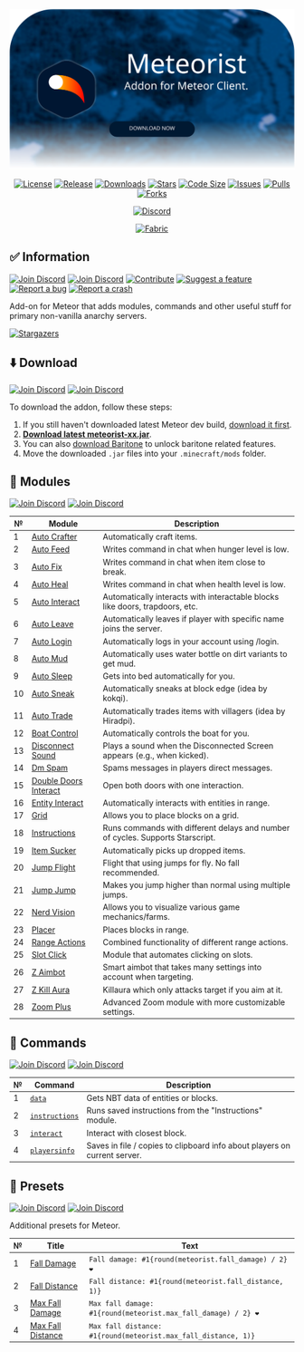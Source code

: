 <div align="center">

[![Meteorist Download][meteorist-banner-download]][meteorist-download]

[![License][shield-repo-license]][repo-license]
[![Release][shield-repo-latest]][repo-latest]
[![Downloads][shield-repo-releases]][repo-releases]
[![Stars][shield-repo-stargazers]][repo-stargazers]
[![Code Size][shield-repo-code-size]][repo-code-size]
[![Issues][shield-repo-issues]][repo-issues]
[![Pulls][shield-repo-pulls]][repo-pulls]
[![Forks][shield-repo-forks]][repo-forks]

[![Discord][vidget-discord]][discord]

[![Fabric][shield-fabric]][fabric]

</div>

## ✅ Information

[![Join Discord][shield-discord-server]][discord]
[![Join Discord][shield-discord-members]][discord]
[![Contribute][shield-contribute]][contribute]
[![Suggest a feature][shield-suggest-feature]][suggest-feature]
[![Report a bug][shield-report-bug]][report-bug]
[![Report a crash][shield-report-crash]][report-crash]

Add-on for Meteor that adds modules, commands and other useful stuff for primary non-vanilla anarchy servers.

<a href="https://github.com/Zgoly/Meteorist/stargazers">
  <picture>
    <source media="(prefers-color-scheme: dark)" srcset="https://reporoster.com/stars/dark/Zgoly/Meteorist">
    <source media="(prefers-color-scheme: light)" srcset="https://reporoster.com/stars/light/Zgoly/Meteorist">
    <img alt="Stargazers" src="https://reporoster.com/stars/dark/Zgoly/Meteorist">
  </picture>
</a>

## ⬇️ Download

[![Join Discord][shield-discord-server]][discord]
[![Join Discord][shield-discord-members]][discord]

To download the addon, follow these steps:

1. If you still haven't downloaded latest Meteor dev build, [download it first][meteor-download].
2. **[Download latest meteorist-xx.jar][meteorist-download]**.
3. You can also [download Baritone][baritone-download] to unlock baritone related features.
4. Move the downloaded `.jar` files into your `.minecraft/mods` folder.

## 🧩 Modules

[![Join Discord][shield-discord-server]][discord]
[![Join Discord][shield-discord-members]][discord]

| №  | Module                                                            | Description                                                                    |
|----|-------------------------------------------------------------------|--------------------------------------------------------------------------------|
| 1  | [Auto Crafter](../../wiki/modules#auto-crafter)                   | Automatically craft items.                                                     |
| 2  | [Auto Feed](../../wiki/modules#auto-feed)                         | Writes command in chat when hunger level is low.                               |
| 3  | [Auto Fix](../../wiki/modules#auto-fix)                           | Writes command in chat when item close to break.                               |
| 4  | [Auto Heal](../../wiki/modules#auto-heal)                         | Writes command in chat when health level is low.                               |
| 5  | [Auto Interact](../../wiki/modules#auto-interact)                 | Automatically interacts with interactable blocks like doors, trapdoors, etc.   |
| 6  | [Auto Leave](../../wiki/modules#auto-leave)                       | Automatically leaves if player with specific name joins the server.            |
| 7  | [Auto Login](../../wiki/modules#auto-login)                       | Automatically logs in your account using /login.                               |
| 8  | [Auto Mud](../../wiki/modules#auto-mud)                           | Automatically uses water bottle on dirt variants to get mud.                   |
| 9  | [Auto Sleep](../../wiki/modules#auto-sleep)                       | Gets into bed automatically for you.                                           |
| 10 | [Auto Sneak](../../wiki/modules#auto-sneak)                       | Automatically sneaks at block edge (idea by kokqi).                            |
| 11 | [Auto Trade](../../wiki/modules#auto-trade)                       | Automatically trades items with villagers (idea by Hiradpi).                   |
| 12 | [Boat Control](../../wiki/modules#boat-control)                   | Automatically controls the boat for you.                                       |
| 13 | [Disconnect Sound](../../wiki/modules#disconnect-sound)           | Plays a sound when the Disconnected Screen appears (e.g., when kicked).        |
| 14 | [Dm Spam](../../wiki/modules#dm-spam)                             | Spams messages in players direct messages.                                     |
| 15 | [Double Doors Interact](../../wiki/modules#double-doors-interact) | Open both doors with one interaction.                                          |
| 16 | [Entity Interact](../../wiki/modules#entity-interact)             | Automatically interacts with entities in range.                                |
| 17 | [Grid](../../wiki/modules#grid)                                   | Allows you to place blocks on a grid.                                          |
| 18 | [Instructions](../../wiki/modules#instructions)                   | Runs commands with different delays and number of cycles. Supports Starscript. |
| 19 | [Item Sucker](../../wiki/modules#item-sucker)                     | Automatically picks up dropped items.                                          |
| 20 | [Jump Flight](../../wiki/modules#jump-flight)                     | Flight that using jumps for fly. No fall recommended.                          |
| 21 | [Jump Jump](../../wiki/modules#jump-jump)                         | Makes you jump higher than normal using multiple jumps.                        |
| 22 | [Nerd Vision](../../wiki/modules#nerd-vision)                     | Allows you to visualize various game mechanics/farms.                          |
| 23 | [Placer](../../wiki/modules#placer)                               | Places blocks in range.                                                        |
| 24 | [Range Actions](../../wiki/modules#range-actions)                 | Combined functionality of different range actions.                             |
| 25 | [Slot Click](../../wiki/modules#slot-click)                       | Module that automates clicking on slots.                                       |
| 26 | [Z Aimbot](../../wiki/modules#z-aimbot)                           | Smart aimbot that takes many settings into account when targeting.             |
| 27 | [Z Kill Aura](../../wiki/modules#z-kill-aura)                     | Killaura which only attacks target if you aim at it.                           |
| 28 | [Zoom Plus](../../wiki/modules#zoom-plus)                         | Advanced Zoom module with more customizable settings.                          |

## 📘 Commands

[![Join Discord][shield-discord-server]][discord]
[![Join Discord][shield-discord-members]][discord]

| № | Command                                            | Description                                                               |
|---|----------------------------------------------------|---------------------------------------------------------------------------|
| 1 | [`data`](../../wiki/commands#data)                 | Gets NBT data of entities or blocks.                                      |
| 2 | [`instructions`](../../wiki/commands#instructions) | Runs saved instructions from the "Instructions" module.                   |
| 3 | [`interact`](../../wiki/commands#interact)         | Interact with closest block.                                              |
| 4 | [`playersinfo`](../../wiki/commands#playersinfo)   | Saves in file / copies to clipboard info about players on current server. |

## 🎨 Presets

[![Join Discord][shield-discord-server]][discord]
[![Join Discord][shield-discord-members]][discord]

Additional presets for Meteor.

| № | Title                                                     | Text                                                           |
|---|-----------------------------------------------------------|----------------------------------------------------------------|
| 1 | [Fall Damage](../../wiki/presets#fall-damage)             | `Fall damage: #1{round(meteorist.fall_damage) / 2} ❤`          |
| 2 | [Fall Distance](../../wiki/presets#fall-distance)         | `Fall distance: #1{round(meteorist.fall_distance, 1)}`         |
| 3 | [Max Fall Damage](../../wiki/presets#max-fall-damage)     | `Max fall damage: #1{round(meteorist.max_fall_damage) / 2} ❤`  |
| 4 | [Max Fall Distance](../../wiki/presets#max-fall-distance) | `Max fall distance: #1{round(meteorist.max_fall_distance, 1)}` |



[meteorist-banner-download]: https://raw.githubusercontent.com/Zgoly/hosts/main/meteorist_banner.svg
[meteorist-download]: https://zgoly.github.io/utils/download-latest-release?user=Zgoly&repo=Meteorist&file=.jar
[meteor-download]: https://meteorclient.com/download?devBuild
[baritone-download]: https://meteorclient.com/api/downloadBaritone

[shield-repo-license]: https://img.shields.io/github/license/Zgoly/Meteorist?style=flat&labelColor=004a94&color=004a94
[repo-license]: https://github.com/Zgoly/Meteorist/blob/main/LICENSE

[shield-repo-latest]: https://img.shields.io/github/v/release/Zgoly/Meteorist?display_name=release&labelColor=153F8D&color=153F8D
[repo-latest]: https://github.com/Zgoly/Meteorist/releases/latest

[shield-repo-releases]: https://img.shields.io/github/downloads/Zgoly/Meteorist/total?labelColor=2A3585&color=2A3585
[repo-releases]: https://tooomm.github.io/github-release-stats/?username=Zgoly&repository=Meteorist

[shield-repo-stargazers]: https://img.shields.io/github/stars/Zgoly/Meteorist?style=flat&labelColor=3F2A7E&color=3F2A7E
[repo-stargazers]: https://github.com/Zgoly/Meteorist/stargazers

[shield-repo-code-size]: https://img.shields.io/github/languages/code-size/Zgoly/Meteorist?labelColor=%23552076&color=%23552076
[repo-code-size]: https://github.com/Zgoly/Meteorist/archive/refs/heads/main.zip

[shield-repo-issues]: https://img.shields.io/github/issues/Zgoly/Meteorist?labelColor=6A156F&color=6A156F
[repo-issues]: https://github.com/Zgoly/Meteorist/issues

[shield-repo-pulls]: https://img.shields.io/github/issues-pr/Zgoly/Meteorist?labelColor=7F0B67&color=7F0B67
[repo-pulls]: https://github.com/Zgoly/Meteorist/pulls

[shield-repo-forks]: https://img.shields.io/github/forks/Zgoly/Meteorist?style=flat&labelColor=940060&color=940060
[repo-forks]: https://github.com/Zgoly/Meteorist/network/members


[vidget-discord]: https://invidget.switchblade.xyz/y8fBWPNJFm
[discord]: https://dsc.gg/zgoly


[shield-fabric]: https://raw.githubusercontent.com/intergrav/devins-badges/v3/assets/cozy/supported/fabric_vector.svg
[fabric]: https://fabricmc.net/


[shield-discord-server]: https://img.shields.io/badge/dynamic/json?url=https%3A%2F%2Fdiscord.com%2Fapi%2Fv9%2Fguilds%2F1035620564133490809%2Fwidget.json&query=name&logo=discord&logoColor=white&label=Server&labelColor=5865F2&color=5865F2
[shield-discord-members]: https://img.shields.io/discord/1035620564133490809?label=%20&color=5865F2

[shield-contribute]: https://img.shields.io/badge/Contribute-00967d
[contribute]: https://github.com/Zgoly/Meteorist/pulls

[shield-suggest-feature]: https://img.shields.io/badge/Suggest%20a%20feature-00967d
[suggest-feature]: https://github.com/Zgoly/Meteorist/issues/new?assignees=&labels=enhancement&projects=&template=suggestion.yml

[shield-report-bug]: https://img.shields.io/badge/Report%20a%20bug-ff6600
[report-bug]: https://github.com/Zgoly/Meteorist/issues/new?assignees=&labels=bug&projects=&template=bug.yml

[shield-report-crash]: https://img.shields.io/badge/Report%20a%20crash-c83232
[report-crash]: https://github.com/Zgoly/Meteorist/issues/new?assignees=&labels=crash&projects=&template=crash.yml